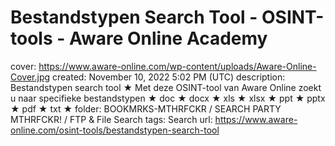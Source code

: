 # Bestandstypen Search Tool - OSINT-tools - Aware Online Academy

cover: https://www.aware-online.com/wp-content/uploads/Aware-Online-Cover.jpg
created: November 10, 2022 5:02 PM (UTC)
description: Bestandstypen search tool ★ Met deze OSINT-tool van Aware Online zoekt u naar specifieke bestandstypen ★ doc ★ docx ★ xls ★ xlsx ★ ppt ★ pptx ★ pdf ★ txt ★
folder: BOOKMRKS-MTHRFCKR / SEARCH PARTY MTHRFCKR! / FTP & File Search
tags: Search
url: https://www.aware-online.com/osint-tools/bestandstypen-search-tool